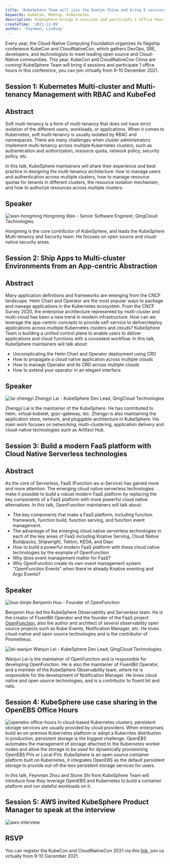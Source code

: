 ```yaml
---
title: 'KubeSphere Team will join the KueCon China and bring 5 sessions'
keywords: KubeCon, Meetup, Kubernetes
description: KubeSphere brings 4 sessions and participte 1 office hour in KubeCon China2021
createTime: '2021-12-09'
author: 'Feynman, Lindsay'
---
```


Every year, the Cloud-Native Computing Foundation organizes its flagship conference KubeCon and CloudNativeCon, which gathers DevOps, SRE, developers, and technologists to meet leading open source and Cloud-Native communities. This year, KubeCon and CloudNativeCon China are coming! KubeSphere Team will bring 4 sessions and participate 1 office hours in this conference, you can join virtually from 9-10 December 2021. 

## Session 1: Kubernetes Multi-cluster and Multi-tenancy Management with RBAC and KubeFed

## Abstract

Soft multi-tenancy is a form of multi-tenancy that does not have strict isolation of the different users, workloads, or applications. When it comes to Kubernetes, soft multi-tenancy is usually isolated by RBAC and namespaces. There are many challenges when cluster administrators implement multi-tenancy across multiple Kubernetes clusters, such as authentication and authorization, resource quota, network policy, security policy, etc. 

In this talk, KubeSphere maintainers will share their experience and best practice in designing the multi-tenancy architecture: how to manage users and authentication across multiple clusters, how to manage resource quotas for tenants in different clusters, the resource isolation mechanism, and how to authorize resources across multiple clusters.

## Speaker
![wan-hongming](/images/news/kubecon-china-2021/wan-hongming.png)
Hongming Wan - Senior Software Engineer, QingCloud Technologies.

Hongming is the core contributor of KubeSphere, and leads the KubeSphere Multi-tenancy and Security team. He focuses on open source and cloud-native security areas.

## Session 2: Ship Apps to Multi-cluster Environments from an App-centric Abstraction

## Abstract

Many application definitions and frameworks are emerging from the CNCF landscape. Helm Chart and Operator are the most popular ways to package and manage applications in the Kubernetes ecosystem. From the CNCF Survey 2020, the enterprise architecture represented by multi-cluster and multi-cloud has been a new trend in modern infrastructure. How can we leverage the app-centric concepts to provide self-service to deliver/deploy applications across multiple Kubernetes clusters and clouds? KubeSphere Team is building a unified control plane to enable users to deliver applications and cloud functions with a consistent workflow. In this talk, KubeSphere maintainers will talk about:

- Uncomplicating the Helm Chart and Operator deployment using CRD
- How to propagate a cloud native application across multiple clouds
- How to manage Operator and its CRD across multiple clouds
- How to extend your operator in an elegant interface

## Speaker
![lai-zhengyi](/images/news/kubecon-china-2021/lai-zhengyi.png)
Zhengyi Lai - KubeSphere Dev Lead, QingCloud Technologies

Zhengyi Lai is the maintainer of the KubeSphere. He has contributed to helm, virtual-kubelet, grpc-gateway, etc. Zhengyi is also maintaining the application store, network, and pluggable architecture in KubeSphere. His main work focuses on networking, multi-clustering, application delivery and cloud-native technologies such as Artifact Hub.

## Session 3: Build a modern FaaS platform with Cloud Native Serverless technologies

## Abstract

As the core of Serverless, FaaS (Function-as-a-Service) has gained more and more attention. The emerging cloud native serverless technologies make it possible to build a robust modern FaaS platform by replacing the key components of a FaaS platform with more powerful cloud native alternatives. In this talk, OpenFunction maintainers will talk about: 

- The key components that make a FaaS platform, including function framework, function build, function serving, and function event management.
- The advantage of the emerging cloud native serverless technologies in each of the key areas of FaaS including Knative Serving, Cloud Native Buildpacks, Shipwright, Tekton, KEDA, and Dapr.
- How to build a powerful modern FaaS platform with these cloud native technologies by the example of OpenFunction
- Why does event management matter for FaaS? 
- Why OpenFunction create its own event management system "OpenFunction Events" when there're already Knative eventing and Argo Events?

## Speaker
![huo-binjie](/images/news/kubecon-china-2021/huo-binjie.png)
Benjamin Huo - Founder of OpenFunction

Benjamin Huo led the KubeSphere Observability and Serverless team. He is the creator of FluentBit Operator and the founder of the FaaS project [OpenFunction]((https://github.com/OpenFunction/OpenFunction)), also the author and architect of several observability open source projects such as Kube-Events, Notification Manager, etc. He loves cloud-native and open source technologies and is the contributor of Prometheus.

![lei-wanjun](/images/news/kubecon-china-2021/lei-wanjun.png)
Wanjun Lei - KubeSphere Dev Lead, QingCloud Technologies.

Wanjun Lei is the maintainer of OpenFunction and is responsible for developing OpenFunction. He is also the maintainer of FluentBit Operator, and a member of the KubeSphere Observability team, where he is responsible for the development of Notification Manager. He loves cloud native and open source technologies, and is a contributor to fluent bit and nats.

## Session 4: KubeSphere use case sharing in the OpenEBS Office Hours

![openebs-office-hours](/images/news/kubecon-china-2021/openebs-office-hours.png)
In cloud-based Kubernetes clusters, persistent storage services are usually provided by cloud providers. When enterprises build an on-premise Kubernetes platform or adopt a Kuberntes distribution in production, persistent storage is the biggest challenge. OpenEBS automates the management of storage attached to the Kubernetes worker nodes and allow the storage to be used for dynamically provisioning OpenEBS PVs or Local PVs. KubeSphere is an open source container platform built on Kubernetes, it integrates OpenEBS as the default persistent storage to provide out-of-the-box persistent storage services for users.

In this talk, Feynman Zhou and Stone Shi from KubeSphere Team will introduce how they leverage OpenEBS and Kubernetes to build a container platform and run stateful workloads on it. 


## Session 5: AWS invited KubeSphere Product Manager to speak at the interview

![aws-interview](/images/news/kubecon-china-2021/aws-interview.png)


## RSVP

You can register the KubeCon and CloudNativeCon 2021 via this [link](https://www.lfasiallc.com/kubecon-cloudnativecon-open-source-summit-china/register/), join us virtually from 9-10 December 2021.